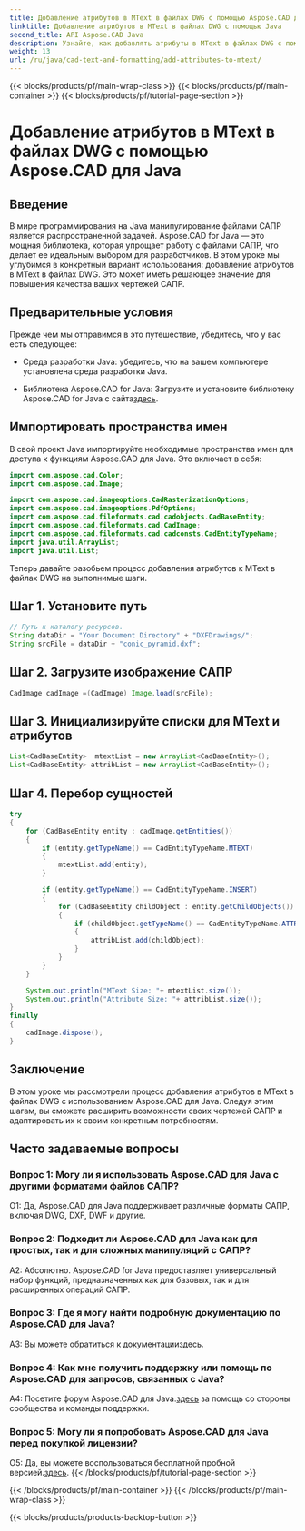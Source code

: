 ```yaml
---
title: Добавление атрибутов в MText в файлах DWG с помощью Aspose.CAD для Java
linktitle: Добавление атрибутов в MText в файлах DWG с помощью Java
second_title: API Aspose.CAD Java
description: Узнайте, как добавлять атрибуты в MText в файлах DWG с помощью Aspose.CAD для Java. Улучшите свои чертежи САПР с помощью этого пошагового руководства.
weight: 13
url: /ru/java/cad-text-and-formatting/add-attributes-to-mtext/
---
```


{{< blocks/products/pf/main-wrap-class >}}
{{< blocks/products/pf/main-container >}}
{{< blocks/products/pf/tutorial-page-section >}}

# Добавление атрибутов в MText в файлах DWG с помощью Aspose.CAD для Java

## Введение

В мире программирования на Java манипулирование файлами САПР является распространенной задачей. Aspose.CAD for Java — это мощная библиотека, которая упрощает работу с файлами САПР, что делает ее идеальным выбором для разработчиков. В этом уроке мы углубимся в конкретный вариант использования: добавление атрибутов в MText в файлах DWG. Это может иметь решающее значение для повышения качества ваших чертежей САПР.

## Предварительные условия

Прежде чем мы отправимся в это путешествие, убедитесь, что у вас есть следующее:

- Среда разработки Java: убедитесь, что на вашем компьютере установлена среда разработки Java.

- Библиотека Aspose.CAD for Java: Загрузите и установите библиотеку Aspose.CAD for Java с сайта[здесь](https://releases.aspose.com/cad/java/).

## Импортировать пространства имен

В свой проект Java импортируйте необходимые пространства имен для доступа к функциям Aspose.CAD для Java. Это включает в себя:

```java
import com.aspose.cad.Color;
import com.aspose.cad.Image;

import com.aspose.cad.imageoptions.CadRasterizationOptions;
import com.aspose.cad.imageoptions.PdfOptions;
import com.aspose.cad.fileformats.cad.cadobjects.CadBaseEntity;
import com.aspose.cad.fileformats.cad.CadImage;
import com.aspose.cad.fileformats.cad.cadconsts.CadEntityTypeName;
import java.util.ArrayList;
import java.util.List;
```

Теперь давайте разобьем процесс добавления атрибутов к MText в файлах DWG на выполнимые шаги.

## Шаг 1. Установите путь

```java
// Путь к каталогу ресурсов.
String dataDir = "Your Document Directory" + "DXFDrawings/";
String srcFile = dataDir + "conic_pyramid.dxf";
```

## Шаг 2. Загрузите изображение САПР

```java
CadImage cadImage =(CadImage) Image.load(srcFile);
```

## Шаг 3. Инициализируйте списки для MText и атрибутов

```java
List<CadBaseEntity>  mtextList = new ArrayList<CadBaseEntity>();
List<CadBaseEntity> attribList = new ArrayList<CadBaseEntity>();
```

## Шаг 4. Перебор сущностей

```java
try
{
    for (CadBaseEntity entity : cadImage.getEntities())
    {
        if (entity.getTypeName() == CadEntityTypeName.MTEXT)
        {
            mtextList.add(entity);
        }

        if (entity.getTypeName() == CadEntityTypeName.INSERT)
        {
            for (CadBaseEntity childObject : entity.getChildObjects())
            {
                if (childObject.getTypeName() == CadEntityTypeName.ATTRIB)
                {
                    attribList.add(childObject);
                }
            }
        }
    }

    System.out.println("MText Size: "+ mtextList.size());
    System.out.println("Attribute Size: "+ attribList.size());
}
finally
{
    cadImage.dispose();
}
```

## Заключение

В этом уроке мы рассмотрели процесс добавления атрибутов в MText в файлах DWG с использованием Aspose.CAD для Java. Следуя этим шагам, вы сможете расширить возможности своих чертежей САПР и адаптировать их к своим конкретным потребностям.

## Часто задаваемые вопросы

### Вопрос 1: Могу ли я использовать Aspose.CAD для Java с другими форматами файлов САПР?

О1: Да, Aspose.CAD для Java поддерживает различные форматы САПР, включая DWG, DXF, DWF и другие.

### Вопрос 2: Подходит ли Aspose.CAD для Java как для простых, так и для сложных манипуляций с САПР?

А2: Абсолютно. Aspose.CAD for Java предоставляет универсальный набор функций, предназначенных как для базовых, так и для расширенных операций САПР.

### Вопрос 3: Где я могу найти подробную документацию по Aspose.CAD для Java?

A3: Вы можете обратиться к документации[здесь](https://reference.aspose.com/cad/java/).

### Вопрос 4: Как мне получить поддержку или помощь по Aspose.CAD для запросов, связанных с Java?

 A4: Посетите форум Aspose.CAD для Java.[здесь](https://forum.aspose.com/c/cad/19) за помощь со стороны сообщества и команды поддержки.

### Вопрос 5: Могу ли я попробовать Aspose.CAD для Java перед покупкой лицензии?

 О5: Да, вы можете воспользоваться бесплатной пробной версией.[здесь](https://releases.aspose.com/).
{{< /blocks/products/pf/tutorial-page-section >}}

{{< /blocks/products/pf/main-container >}}
{{< /blocks/products/pf/main-wrap-class >}}

{{< blocks/products/products-backtop-button >}}
